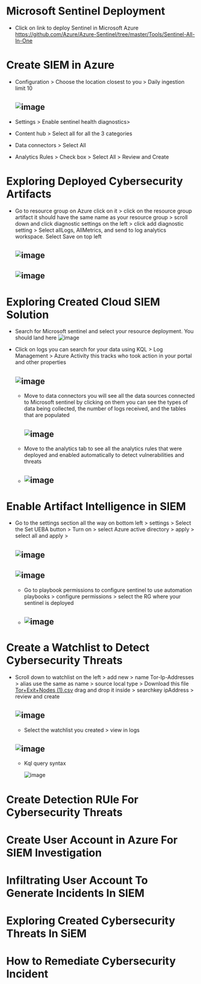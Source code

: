 # Microsoft Sentinel Deployment
- Click on link to deploy Sentinel in Microsoft Azure
 https://github.com/Azure/Azure-Sentinel/tree/master/Tools/Sentinel-All-In-One








# Create SIEM in Azure

- Configuration > Choose the location closest to you > Daily ingestion limit 10
  
  ![image](https://github.com/ali0999109/Microsoft/assets/145396907/863e986a-02d4-44fe-83b6-c84c977924e3)
  ---
- Settings > Enable sentinel health diagnostics>
- Content hub > Select all for all the 3 categories
- Data connectors > Select All
- Analytics Rules > Check box > Select All > Review and Create






# Exploring Deployed Cybersecurity Artifacts
- Go to resource group on Azure click on it > click on the resource group artifact it should have the same name as your resource group > scroll down and click diagnostic settings on the 
  left > click add diagnostic setting > Select allLogs, AllMetrics, and send to  log analytics workspace. Select Save on top left
  
   ![image](https://github.com/ali0999109/Microsoft/assets/145396907/5e91f673-6bde-4ba9-a7ab-2e6b045d29fa)
  ----
   ![image](https://github.com/ali0999109/Microsoft/assets/145396907/b4c41f36-92e7-4620-a4f9-de8b386c5cd4)
  --

  




# Exploring Created Cloud SIEM Solution
 - Search for Microsoft sentinel and select your resource deployment. You should land here
   ![image](https://github.com/ali0999109/Microsoft/assets/145396907/b4ca2a61-1944-442d-a171-1e72b8fb0ce2)
 - Click on logs you can search for your data using KQL > Log Management > Azure Activity this tracks who took action in your portal and other properties
   
   ![image](https://github.com/ali0999109/Microsoft/assets/145396907/133c9c1d-dce6-4a5b-9206-7ae16d012c45)
   ----
   - Move to data connectors you will see all the data sources connected to Microsoft sentinel by clicking on them you can see the types of data being collected, the number of logs 
     received, and the tables that are populated
   
     ![image](https://github.com/ali0999109/Microsoft/assets/145396907/8126cff7-c687-454d-be33-93b428d6949c)
     ----

   - Move to the analytics tab to see all the analytics rules that were deployed and enabled automatically to detect vulnerabilities and threats
   - 
     ![image](https://github.com/ali0999109/Microsoft/assets/145396907/52b069b2-87f5-45ed-8f37-c034ff1ff2a6)
       --------
     

     





# Enable Artifact Intelligence in SIEM
- Go to the settings section all the way on bottom left > settings > Select the Set UEBA button > Turn on > select Azure active directory > apply > select all and apply >

  ![image](https://github.com/ali0999109/Microsoft/assets/145396907/3760ac9f-0d43-4c7d-8d79-0b7e57c70aa8)
  ------------
  ![image](https://github.com/ali0999109/Microsoft/assets/145396907/5fd4b515-098d-4f7c-a515-9b1b079f6a69)
  ----

  - Go to playbook permissions to configure sentinel to use automation playbooks > configure permissions > select the RG where your sentinel is deployed
  - 
    ![image](https://github.com/ali0999109/Microsoft/assets/145396907/c48bbe09-5f1d-4b3f-8529-484efc8f547e)
    ---






# Create a Watchlist to Detect Cybersecurity Threats
- Scroll down to watchlist on the left > add new > name Tor-Ip-Addresses > alias use the same as name > source local type > Download this file   [Tor+Exit+Nodes (1).csv](https://github.com/ali0999109/Microsoft/files/13048328/Tor%2BExit%2BNodes.1.csv) drag and drop it inside > searchkey ipAddress  > review and create
 
  
  ![image](https://github.com/ali0999109/Microsoft/assets/145396907/1874efdd-50f3-464a-b54b-623952d5628e)
  ----------



   - Select the watchlist you created > view in logs
    
    ![image](https://github.com/ali0999109/Microsoft/assets/145396907/da8028e2-6111-41d6-bd1f-3bf125ae0534)
    ---

    - Kql query syntax
      
      ![image](https://github.com/ali0999109/Microsoft/assets/145396907/b0817c8d-79a4-4c26-a8f3-b55d236683bf)




# Create Detection RUle For Cybersecurity Threats




# Create User Account in Azure For SIEM Investigation






# Infiltrating User Account To Generate Incidents In SIEM




# Exploring Created Cybersecurity Threats In SiEM




# How to Remediate Cybersecurity Incident
